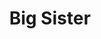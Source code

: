 ---
abv: 8.0%
alt:
availability: Keg
bitterness: Moderate
description: Big Sister is a smooth drinking DIPA that comes in at 8.0% ABV with Columbus, Amarillo, and Simcoe hops. Has the piney flavors and bitterness of a west coast IPA but we added some body to the beer to make it nice and smooth on the way down.
gravity: '1.070'
hops: 
ibu: 65
img: big-sister.jpg
layout: beer
malt: 
modal-id: big-sister
on-tap: nope
sourness: None
style: Double IPA
title: Big Sister
---